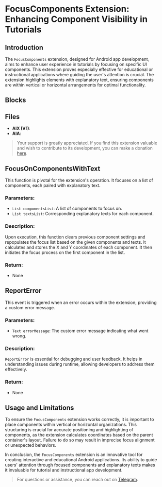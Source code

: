 # FocusComponents Extension: Enhancing Component Visibility in Tutorials

## Introduction
The `FocusComponents` extension, designed for Android app development, aims to enhance user experience in tutorials by focusing on specific UI components. This extension proves especially effective for educational or instructional applications where guiding the user's attention is crucial. The extension highlights elements with explanatory text, ensuring components are within vertical or horizontal arrangements for optimal functionality.

## Blocks

## Files

- **AIX (V1)**: 
- **AIA**: 
> Your support is greatly appreciated. If you find this extension valuable and wish to contribute to its development, you can make a donation [here](https://www.paypal.com/donate/?business=RE7PE2ZQ869S8&no_recurring=0&currency_code=USD).

## FocusOnComponentsWithText
This function is pivotal for the extension's operation. It focuses on a list of components, each paired with explanatory text.

### Parameters:
- `List componentsList`: A list of components to focus on.
- `List textsList`: Corresponding explanatory texts for each component.

### Description:
Upon execution, this function clears previous component settings and repopulates the focus list based on the given components and texts. It calculates and stores the X and Y coordinates of each component. It then initiates the focus process on the first component in the list.

### Return:
- None

## ReportError
This event is triggered when an error occurs within the extension, providing a custom error message.

### Parameters:
- `Text errorMessage`: The custom error message indicating what went wrong.

### Description:
`ReportError` is essential for debugging and user feedback. It helps in understanding issues during runtime, allowing developers to address them effectively.

### Return:
- None

## Usage and Limitations
To ensure the `FocusComponents` extension works correctly, it is important to place components within vertical or horizontal organizations. This structuring is crucial for accurate positioning and highlighting of components, as the extension calculates coordinates based on the parent container's layout. Failure to do so may result in imprecise focus alignment or unexpected behaviors.

In conclusion, the `FocusComponents` extension is an innovative tool for creating interactive and educational Android applications. Its ability to guide users' attention through focused components and explanatory texts makes it invaluable for tutorial and instructional app development.

> For questions or assistance, you can reach out on [Telegram](https://t.me/+qcJbp_LM2VZhZGRh).